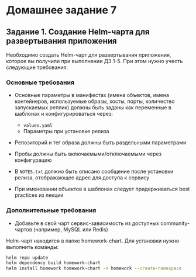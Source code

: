 # Домашнее задание 7
## Задание 1. Создание Helm-чарта для развертывания приложения

Необходимо создать Helm-чарт для развертывания приложения, которое вы получили при выполнении ДЗ 1-5. При этом нужно учесть следующие требования:

### Основные требования

- Основные параметры в манифестах (имена объектов, имена контейнеров, используемые образы, хосты, порты, количество запускаемых реплик) должны быть заданы как переменные в шаблонах и конфигурироваться через:
  - `values.yaml`
  - Параметры при установке релиза

- Репозиторий и тег образа должны быть раздельными параметрами

- Пробы должны быть включаемыми/отключаемыми через конфигурацию

- В `NOTES.txt` должно быть описано сообщение после установки релиза, отображающее адрес для доступа к сервису

- При именовании объектов в шаблонах следует придерживаться best practices из лекции

### Дополнительные требования

- Добавьте в свой чарт сервис-зависимость из доступных community-чартов (например, MySQL или Redis)

Helm-чарт находится в папке homework-chart. Для установки нужно выполнить команды:  
```bash
helm repo update
helm dependency build homework-chart
helm install homework homework-chart -n homework --create-namespace
```